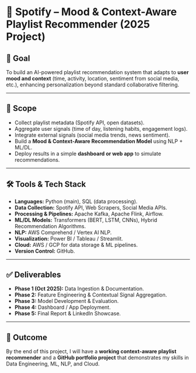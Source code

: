 # 📅 Spotify – Mood & Context-Aware Playlist Recommender (2025 Project)

## 🎯 Goal
To build an AI-powered playlist recommendation system that adapts to **user mood and context** (time, activity, location, sentiment from social media, etc.), enhancing personalization beyond standard collaborative filtering.

---

## 📌 Scope
- Collect playlist metadata (Spotify API, open datasets).  
- Aggregate user signals (time of day, listening habits, engagement logs).  
- Integrate external signals (social media trends, news sentiment).  
- Build a **Mood & Context-Aware Recommendation Model** using NLP + ML/DL.  
- Deploy results in a simple **dashboard or web app** to simulate recommendations.  

---

## 🛠️ Tools & Tech Stack
- **Languages:** Python (main), SQL (data processing).  
- **Data Collection:** Spotify API, Web Scrapers, Social Media APIs.  
- **Processing & Pipelines:** Apache Kafka, Apache Flink, Airflow.  
- **ML/DL Models:** Transformers (BERT, LSTM, CNNs), Hybrid Recommendation Algorithms.  
- **NLP:** AWS Comprehend / Vertex AI NLP.  
- **Visualization:** Power BI / Tableau / Streamlit.  
- **Cloud:** AWS / GCP for data storage & ML pipelines.  
- **Version Control:** GitHub.  

---

## ✅ Deliverables
- **Phase 1 (Oct 2025):** Data Ingestion & Documentation.  
- **Phase 2:** Feature Engineering & Contextual Signal Aggregation.  
- **Phase 3:** Model Development & Evaluation.  
- **Phase 4:** Dashboard / App Deployment.  
- **Phase 5:** Final Report & LinkedIn Showcase.  

---

## 🚀 Outcome
By the end of this project, I will have a **working context-aware playlist recommender** and a **GitHub portfolio project** that demonstrates my skills in Data Engineering, ML, NLP, and Cloud.
